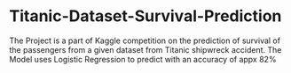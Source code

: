 # Titanic-Dataset-Survival-Prediction

The Project is a part of Kaggle competition on the prediction of survival of the passengers from a given dataset from Titanic shipwreck accident.
The Model uses Logistic Regression to predict with an  accuracy of appx 82%
